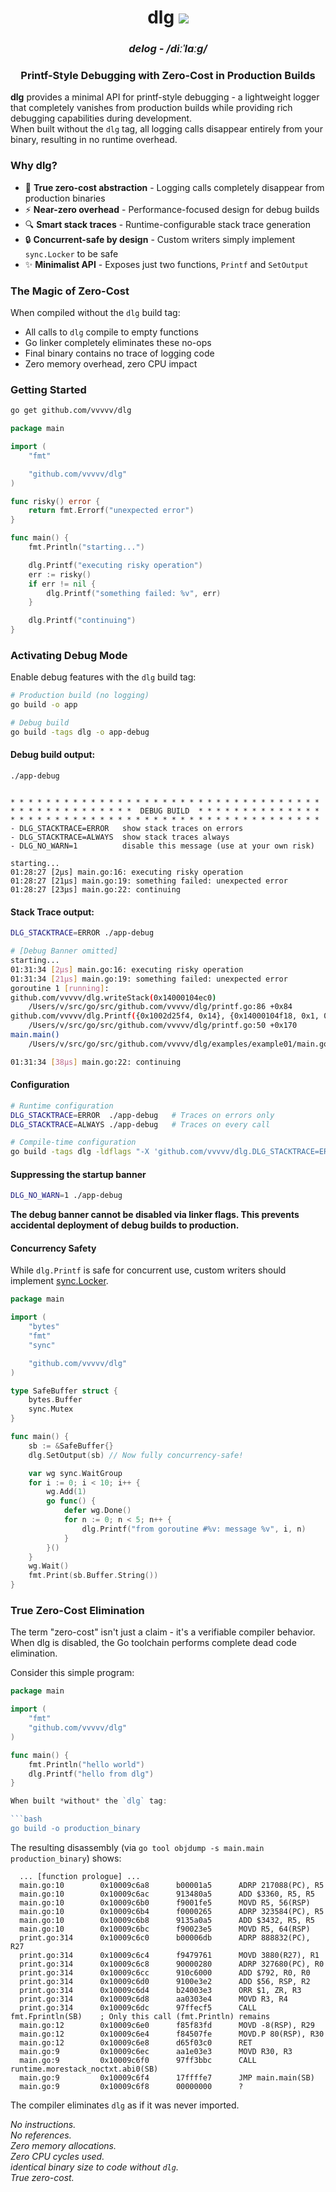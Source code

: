 <div align="center">
    <h1>dlg <a href="https://github.com/vvvvv/dlg/actions/workflows/tests.yml"><img src="https://github.com/vvvvv/dlg/actions/workflows/tests.yml/badge.svg?branch=main" /></a></h1>
    <h3><em>delog - /diːˈlɑːɡ/ </em></h3>
    <h3>Printf-Style Debugging with Zero-Cost in Production Builds</h3>
</div>

**dlg** provides a minimal API for printf-style debugging - a lightweight logger that completely vanishes from production builds while providing rich debugging capabilities during development.  
When built without the `dlg` tag, all logging calls disappear entirely from your binary, resulting in no runtime overhead.

### Why dlg?
- 🚀 **True zero-cost abstraction** - Logging calls completely disappear from production binaries  
- ⚡️ **Near-zero overhead** - Performance-focused design for debug builds  
- 🔍 **Smart stack traces** - Runtime-configurable stack trace generation  
- 🔒 **Concurrent-safe by design** - Custom writers simply implement `sync.Locker` to be safe
- ✨ **Minimalist API** - Exposes just two functions, `Printf` and `SetOutput`

### The Magic of Zero-Cost

When compiled without the `dlg` build tag:

- All calls to `dlg` compile to empty functions
- Go linker completely eliminates these no-ops
- Final binary contains no trace of logging code
- Zero memory overhead, zero CPU impact

### Getting Started
```bash
go get github.com/vvvvv/dlg
```

```go
package main

import (
	"fmt"

	"github.com/vvvvv/dlg"
)

func risky() error {
	return fmt.Errorf("unexpected error")
}

func main() {
	fmt.Println("starting...")

	dlg.Printf("executing risky operation")
	err := risky()
	if err != nil {
		dlg.Printf("something failed: %v", err)
	}

	dlg.Printf("continuing")
}
```

### Activating Debug Mode

Enable debug features with the `dlg` build tag:
```bash
# Production build (no logging)
go build -o app

# Debug build 
go build -tags dlg -o app-debug
```

#### Debug build output:

```
./app-debug


* * * * * * * * * * * * * * * * * * * * * * * * * * * * * * * * * * *
* * * * * * * * * * * * * *  DEBUG BUILD  * * * * * * * * * * * * * *
* * * * * * * * * * * * * * * * * * * * * * * * * * * * * * * * * * *
- DLG_STACKTRACE=ERROR   show stack traces on errors
- DLG_STACKTRACE=ALWAYS  show stack traces always
- DLG_NO_WARN=1          disable this message (use at your own risk)

starting...
01:28:27 [2µs] main.go:16: executing risky operation
01:28:27 [21µs] main.go:19: something failed: unexpected error
01:28:27 [23µs] main.go:22: continuing
```

#### Stack Trace output:

```bash
DLG_STACKTRACE=ERROR ./app-debug

# [Debug Banner omitted]
starting...
01:31:34 [2µs] main.go:16: executing risky operation
01:31:34 [21µs] main.go:19: something failed: unexpected error
goroutine 1 [running]:
github.com/vvvvv/dlg.writeStack(0x14000104ec0)
    /Users/v/src/go/src/github.com/vvvvv/dlg/printf.go:86 +0x84
github.com/vvvvv/dlg.Printf({0x1002d25f4, 0x14}, {0x14000104f18, 0x1, 0x1})
    /Users/v/src/go/src/github.com/vvvvv/dlg/printf.go:50 +0x170
main.main()
    /Users/v/src/go/src/github.com/vvvvv/dlg/examples/example01/main.go:19 +0xc0

01:31:34 [38µs] main.go:22: continuing
```

#### Configuration

```bash
# Runtime configuration
DLG_STACKTRACE=ERROR  ./app-debug   # Traces on errors only
DLG_STACKTRACE=ALWAYS ./app-debug   # Traces on every call

# Compile-time configuration
go build -tags dlg -ldflags "-X 'github.com/vvvvv/dlg.DLG_STACKTRACE=ERROR'"
```

#### Suppressing the startup banner
```bash
DLG_NO_WARN=1 ./app-debug
```
**The debug banner cannot be disabled via linker flags. This prevents accidental deployment of debug builds to production.**

#### Concurrency Safety

While `dlg.Printf` is safe for concurrent use, custom writers should implement [sync.Locker](https://pkg.go.dev/sync#Locker).

```go
package main

import (
	"bytes"
	"fmt"
	"sync"

	"github.com/vvvvv/dlg"
)

type SafeBuffer struct {
	bytes.Buffer
	sync.Mutex
}

func main() {
	sb := &SafeBuffer{}
	dlg.SetOutput(sb) // Now fully concurrency-safe!

	var wg sync.WaitGroup
	for i := 0; i < 10; i++ {
		wg.Add(1)
		go func() {
			defer wg.Done()
			for n := 0; n < 5; n++ {
				dlg.Printf("from goroutine #%v: message %v", i, n)
			}
		}()
	}
	wg.Wait()
	fmt.Print(sb.Buffer.String())
}
```

### True Zero-Cost Elimination

The term "zero-cost" isn't just a claim - it's a verifiable compiler behavior. When dlg is disabled, the Go toolchain performs complete dead code elimination.

Consider this simple program:

```go
package main

import (
	"fmt"
	"github.com/vvvvv/dlg"
)

func main() {
	fmt.Println("hello world")
	dlg.Printf("hello from dlg")
}

When built *without* the `dlg` tag:

```bash
go build -o production_binary
```

The resulting disassembly (via `go tool objdump -s main.main production_binary`) shows:


```assembly
  ... [function prologue] ...
  main.go:10        0x10009c6a8      b00001a5      ADRP 217088(PC), R5
  main.go:10        0x10009c6ac      913480a5      ADD $3360, R5, R5
  main.go:10        0x10009c6b0      f9001fe5      MOVD R5, 56(RSP)
  main.go:10        0x10009c6b4      f0000265      ADRP 323584(PC), R5
  main.go:10        0x10009c6b8      9135a0a5      ADD $3432, R5, R5
  main.go:10        0x10009c6bc      f90023e5      MOVD R5, 64(RSP)
  print.go:314      0x10009c6c0      b00006db      ADRP 888832(PC), R27
  print.go:314      0x10009c6c4      f9479761      MOVD 3880(R27), R1
  print.go:314      0x10009c6c8      90000280      ADRP 327680(PC), R0
  print.go:314      0x10009c6cc      910c6000      ADD $792, R0, R0
  print.go:314      0x10009c6d0      9100e3e2      ADD $56, RSP, R2
  print.go:314      0x10009c6d4      b24003e3      ORR $1, ZR, R3
  print.go:314      0x10009c6d8      aa0303e4      MOVD R3, R4
  print.go:314      0x10009c6dc      97ffecf5      CALL fmt.Fprintln(SB)    ; Only this call (fmt.Println) remains
  main.go:12        0x10009c6e0      f85f83fd      MOVD -8(RSP), R29
  main.go:12        0x10009c6e4      f84507fe      MOVD.P 80(RSP), R30
  main.go:12        0x10009c6e8      d65f03c0      RET
  main.go:9         0x10009c6ec      aa1e03e3      MOVD R30, R3
  main.go:9         0x10009c6f0      97ff3bbc      CALL runtime.morestack_noctxt.abi0(SB)
  main.go:9         0x10009c6f4      17ffffe7      JMP main.main(SB)
  main.go:9         0x10009c6f8      00000000      ?
```


The compiler eliminates `dlg` as if it was never imported.  


*No instructions.*  
*No references.*  
*Zero memory allocations.*  
*Zero CPU cycles used.*  
*identical binary size to code without `dlg`.*  
*True zero-cost.*
